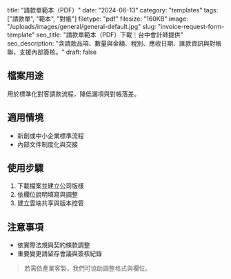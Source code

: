 title: "請款單範本（PDF）"
date: "2024-06-13"
category: "templates"
tags: ["請款單", "範本", "對帳"]
filetype: "pdf"
filesize: "160KB"
image: "/uploads/images/general/general-default.jpg"
slug: "invoice-request-form-template"
seo_title: "請款單範本（PDF）下載｜台中會計師提供"
seo_description: "含請款品項、數量與金額、稅別、應收日期、匯款資訊與對帳聯，支援內部簽核。"
draft: false


## 檔案用途
用於標準化對客請款流程，降低漏項與對帳落差。

## 適用情境
- 新創或中小企業標準流程
- 內部文件制度化與交接

## 使用步驟
1. 下載檔案並建立公司版樣
2. 依欄位說明填寫與調整
3. 建立雲端共享與版本控管

## 注意事項
- 依實際法規與契約條款調整
- 重要變更請留存會議與簽核紀錄

> 若需依產業客製，我們可協助調整格式與欄位。

